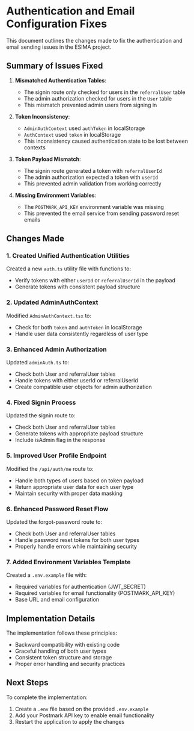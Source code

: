 # Authentication and Email Configuration Fixes

This document outlines the changes made to fix the authentication and email sending issues in the ESIMA project.

## Summary of Issues Fixed

1. **Mismatched Authentication Tables**:
   - The signin route only checked for users in the `referralUser` table
   - The admin authorization checked for users in the `User` table
   - This mismatch prevented admin users from signing in

2. **Token Inconsistency**:
   - `AdminAuthContext` used `authToken` in localStorage
   - `AuthContext` used `token` in localStorage
   - This inconsistency caused authentication state to be lost between contexts

3. **Token Payload Mismatch**:
   - The signin route generated a token with `referralUserId`
   - The admin authorization expected a token with `userId`
   - This prevented admin validation from working correctly

4. **Missing Environment Variables**:
   - The `POSTMARK_API_KEY` environment variable was missing
   - This prevented the email service from sending password reset emails

## Changes Made

### 1. Created Unified Authentication Utilities

Created a new `auth.ts` utility file with functions to:
- Verify tokens with either `userId` or `referralUserId` in the payload
- Generate tokens with consistent payload structure

### 2. Updated AdminAuthContext

Modified `AdminAuthContext.tsx` to:
- Check for both `token` and `authToken` in localStorage
- Handle user data consistently regardless of user type

### 3. Enhanced Admin Authorization

Updated `adminAuth.ts` to:
- Check both User and referralUser tables
- Handle tokens with either userId or referralUserId
- Create compatible user objects for admin authorization

### 4. Fixed Signin Process

Updated the signin route to:
- Check both User and referralUser tables
- Generate tokens with appropriate payload structure
- Include isAdmin flag in the response

### 5. Improved User Profile Endpoint

Modified the `/api/auth/me` route to:
- Handle both types of users based on token payload
- Return appropriate user data for each user type
- Maintain security with proper data masking

### 6. Enhanced Password Reset Flow

Updated the forgot-password route to:
- Check both User and referralUser tables
- Handle password reset tokens for both user types
- Properly handle errors while maintaining security

### 7. Added Environment Variables Template

Created a `.env.example` file with:
- Required variables for authentication (JWT_SECRET)
- Required variables for email functionality (POSTMARK_API_KEY)
- Base URL and email configuration

## Implementation Details

The implementation follows these principles:
- Backward compatibility with existing code
- Graceful handling of both user types
- Consistent token structure and storage
- Proper error handling and security practices

## Next Steps

To complete the implementation:
1. Create a `.env` file based on the provided `.env.example`
2. Add your Postmark API key to enable email functionality
3. Restart the application to apply the changes
